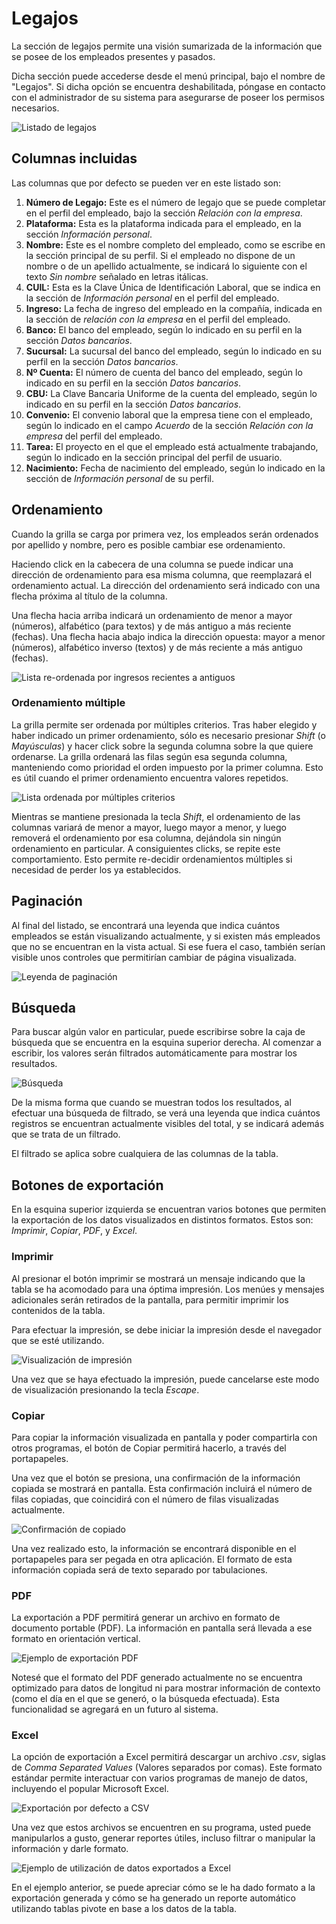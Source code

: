 # Legajos

La sección de legajos permite una visión sumarizada de la información que se posee de los empleados presentes y pasados.

Dicha sección puede accederse desde el menú principal, bajo el nombre de "Legajos". Si dicha opción se encuentra deshabilitada, póngase en contacto con el administrador de su sistema para asegurarse de poseer los permisos necesarios.

![Listado de legajos](Images/Legajos/01-listado.png)

## Columnas incluidas

Las columnas que por defecto se pueden ver en este listado son:

1. **Número de Legajo:** Este es el número de legajo que se puede completar en el perfil del empleado, bajo la sección *Relación con la empresa*.
2. **Plataforma:** Esta es la plataforma indicada para el empleado, en la sección *Información personal*.
3. **Nombre:** Este es el nombre completo del empleado, como se escribe en la sección principal de su perfil. Si el empleado no dispone de un nombre o de un apellido actualmente, se indicará lo siguiente con el texto *Sin nombre* señalado en letras itálicas.
4. **CUIL:** Esta es la Clave Única de Identificación Laboral, que se indica en la sección de *Información personal* en el perfil del empleado.
5. **Ingreso:** La fecha de ingreso del empleado en la compañía, indicada en la sección de *relación con la empresa* en el perfil del empleado.
6. **Banco:** El banco del empleado, según lo indicado en su perfil en la sección *Datos bancarios*.
7. **Sucursal:** La sucursal del banco del empleado, según lo indicado en su perfil en la sección *Datos bancarios*.
8. **Nº Cuenta:** El número de cuenta del banco del empleado, según lo indicado en su perfil en la sección *Datos bancarios*.
9. **CBU:** La Clave Bancaria Uniforme de la cuenta del empleado, según lo indicado en su perfil en la sección *Datos bancarios*.
10. **Convenio:** El convenio laboral que la empresa tiene con el empleado, según lo indicado en el campo *Acuerdo* de la sección *Relación con la empresa* del perfil del empleado.
11. **Tarea:** El proyecto en el que el empleado está actualmente trabajando, según lo indicado en la sección principal del perfil de usuario.
12. **Nacimiento:** Fecha de nacimiento del empleado, según lo indicado en la sección de *Información personal* de su perfil.

## Ordenamiento

Cuando la grilla se carga por primera vez, los empleados serán ordenados por apellido y nombre, pero es posible cambiar ese ordenamiento.

Haciendo click en la cabecera de una columna se puede indicar una dirección de ordenamiento para esa misma columna, que reemplazará el ordenamiento actual. La dirección del ordenamiento será indicado con una flecha próxima al título de la columna.

Una flecha hacia arriba indicará un ordenamiento de menor a mayor (números), alfabético (para textos) y de más antiguo a más reciente (fechas). Una flecha hacia abajo indica la dirección opuesta: mayor a menor (números), alfabético inverso (textos) y de más reciente a más antiguo (fechas).

![Lista re-ordenada por ingresos recientes a antiguos](./Images/Legajos/02-ordenamiento.png)

### Ordenamiento múltiple

La grilla permite ser ordenada por múltiples criterios. Tras haber elegido y haber indicado un primer ordenamiento, sólo es necesario presionar *Shift* (o *Mayúsculas*) y hacer click sobre la segunda columna sobre la que quiere ordenarse. La grilla ordenará las filas según esa segunda columna, manteniendo como prioridad el orden impuesto por la primer columna. Esto es útil cuando el primer ordenamiento encuentra valores repetidos.

![Lista ordenada por múltiples criterios](./Images/Legajos/03-ordenamiento-multiple.png)

Mientras se mantiene presionada la tecla *Shift*, el ordenamiento de las columnas variará de menor a mayor, luego mayor a menor, y luego removerá el ordenamiento por esa columna, dejándola sin ningún ordenamiento en particular. A consiguientes clicks, se repite este comportamiento. Esto permite re-decidir ordenamientos múltiples si necesidad de perder los ya establecidos.

## Paginación

Al final del listado, se encontrará una leyenda que indica cuántos empleados se están visualizando actualmente, y si existen más empleados que no se encuentran en la vista actual. Si ese fuera el caso, también serían visible unos controles que permitirían cambiar de página visualizada.

![Leyenda de paginación](./Images/Legajos/04-paginacion.png)

<!---
Nota: sería muy bueno poder mostrar una imagen de esto. ¿Cuál es el límite de la paginación por defecto?
--->

## Búsqueda

Para buscar algún valor en particular, puede escribirse sobre la caja de búsqueda que se encuentra en la esquina superior derecha. Al comenzar a escribir, los valores serán filtrados automáticamente para mostrar los resultados.

![Búsqueda](./Images/Legajos/05-busqueda.png)

De la misma forma que cuando se muestran todos los resultados, al efectuar una búsqueda de filtrado, se verá una leyenda que indica cuántos registros se encuentran actualmente visibles del total, y se indicará además que se trata de un filtrado.

El filtrado se aplica sobre cualquiera de las columnas de la tabla.

## Botones de exportación

En la esquina superior izquierda se encuentran varios botones que permiten la exportación de los datos visualizados en distintos formatos. Estos son: *Imprimir*, *Copiar*, *PDF*, y *Excel*.

### Imprimir

Al presionar el botón imprimir se mostrará un mensaje indicando que la tabla se ha acomodado para una óptima impresión. Los menúes y mensajes adicionales serán retirados de la pantalla, para permitir imprimir los contenidos de la tabla.

Para efectuar la impresión, se debe iniciar la impresión desde el navegador que se esté utilizando.

![Visualización de impresión](./Images/Legajos/06-impresion.png)

Una vez que se haya efectuado la impresión, puede cancelarse este modo de visualización presionando la tecla *Escape*.

### Copiar

Para copiar la información visualizada en pantalla y poder compartirla con otros programas, el botón de Copiar permitirá hacerlo, a través del portapapeles.

Una vez que el botón se presiona, una confirmación de la información copiada se mostrará en pantalla. Esta confirmación incluirá el número de filas copiadas, que coincidirá con el número de filas visualizadas actualmente.

![Confirmación de copiado](./Images/Legajos/07-copiar.png)

Una vez realizado esto, la información se encontrará disponible en el portapapeles para ser pegada en otra aplicación. El formato de esta información copiada será de texto separado por tabulaciones.

### PDF

La exportación a PDF permitirá generar un archivo en formato de documento portable (PDF). La información en pantalla será llevada a ese formato en orientación vertical.

![Ejemplo de exportación PDF](./Images/Legajos/08-pdf.png)

Notesé que el formato del PDF generado actualmente no se encuentra optimizado para datos de longitud ni para mostrar información de contexto (como el día en el que se generó, o la búsqueda efectuada). Esta funcionalidad se agregará en un futuro al sistema.

### Excel

La opción de exportación a Excel permitirá descargar un archivo *.csv*, siglas de *Comma Separated Values* (Valores separados por comas). Este formato estándar permite interactuar con varios programas de manejo de datos, incluyendo el popular Microsoft Excel.

![Exportación por defecto a CSV](./Images/Legajos/09-csv.png)

Una vez que estos archivos se encuentren en su programa, usted puede manipularlos a gusto, generar reportes útiles, incluso filtrar o manipular la información y darle formato.

![Ejemplo de utilización de datos exportados a Excel](./Images/Legajos/10-csv-reporte.png)

En el ejemplo anterior, se puede apreciar cómo se le ha dado formato a la exportación generada y cómo se ha generado un reporte automático utilizando tablas pivote en base a los datos de la tabla.